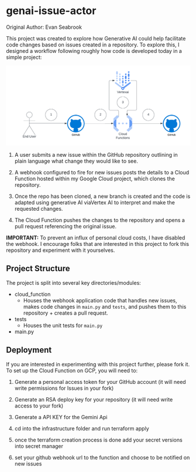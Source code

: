 # genai-issue-actor
Original Author: Evan Seabrook

This project was created to explore how Generative AI could help facilitate code changes based on issues created in a repository. To explore this, I designed a workflow following roughly how code is developed today in a simple project:

![image](./assets/genai_gh_workflow.png)
1. A user submits a new issue within the GitHub repository outlining in plain language what change they would like to see. 

2. A webhook configured to fire for new issues posts the details to a Cloud Function hosted within my Google Cloud project, which clones the repository. 

3. Once the repo has been cloned, a new branch is created and the code is adapted using generative AI viaVertex AI to interpret and make the requested changes. 

4. The Cloud Function pushes the changes to the repository and opens a pull request referencing the original issue. 

**IMPORTANT:** To prevent an influx of personal cloud costs, I have disabled the webhook. I encourage folks that are interested in this project to fork this repository and experiment with it yourselves.

## Project Structure
The project is split into several key directories/modules:
 - cloud_function
   - Houses the webhook application code that handles new issues, makes code changes in `main.py` and `tests`, and pushes them to this repository + creates a pull request.
 - tests
   - Houses the unit tests for `main.py`
 - main.py


## Deployment
If you are interested in experimenting with this project further, please fork it. To set up the Cloud Function on GCP, you will need to:
1. Generate a personal access token for your GitHub account (it will need write permissions for Issues in your fork)
2. Generate an RSA deploy key for your repository (it will need write access to your fork)
3. Generate a API KEY for the Gemini Api

4. cd into the infrastructure folder and run terraform apply

5. once the terraform creation process is done add your secret versions into secret manager

6. set your github webhook url to the function and choose to be notified on new issues